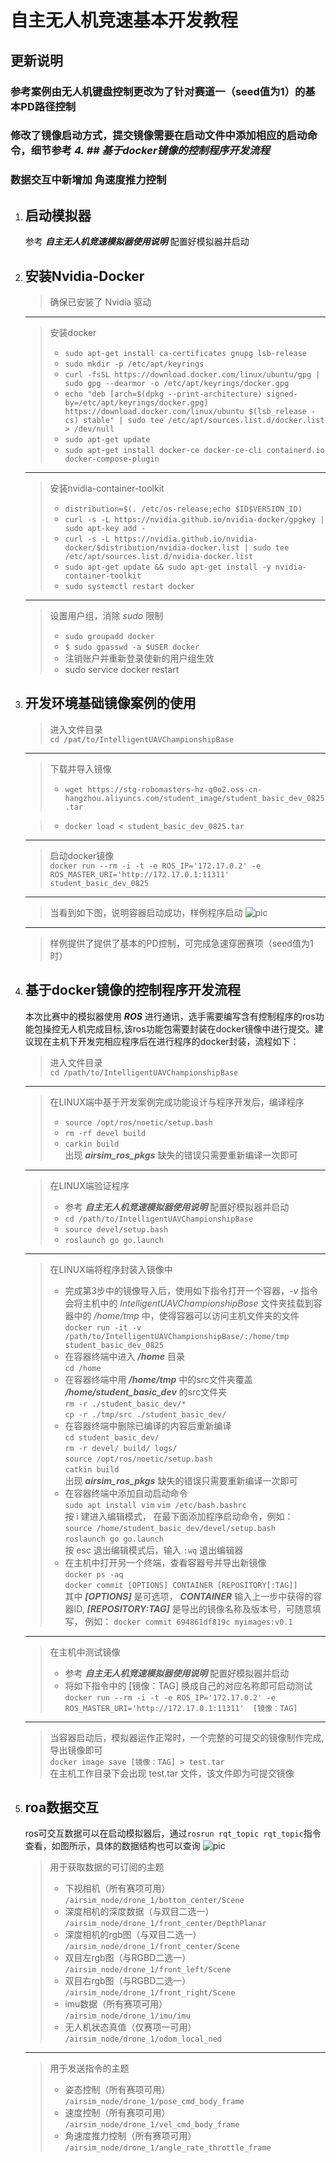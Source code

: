 # __自主无人机竞速基本开发教程__  
## 更新说明
### 参考案例由无人机键盘控制更改为了针对赛道一（seed值为1）的基本PD路径控制
### 修改了镜像启动方式，提交镜像需要在启动文件中添加相应的启动命令，细节参考 *4. ## 基于docker镜像的控制程序开发流程*  
### 数据交互中新增加 **角速度推力控制**

1. ## 启动模拟器 
    参考 ***自主无人机竞速模拟器使用说明*** 配置好模拟器并启动

2. ## 安装Nvidia-Docker
    >确保已安装了 Nvidia 驱动
    ----
    >安装docker
    >+ `sudo apt-get install ca-certificates gnupg lsb-release`
    >+ `sudo mkdir -p /etc/apt/keyrings`
    >+ `curl -fsSL https://download.docker.com/linux/ubuntu/gpg | sudo gpg --dearmor -o /etc/apt/keyrings/docker.gpg`
    >+ `echo "deb [arch=$(dpkg --print-architecture) signed-by=/etc/apt/keyrings/docker.gpg] https://download.docker.com/linux/ubuntu $(lsb_release -cs) stable" | sudo tee /etc/apt/sources.list.d/docker.list > /dev/null`
    >+ `sudo apt-get update`
    >+ `sudo apt-get install docker-ce docker-ce-cli containerd.io docker-compose-plugin`
    ----
    >安装nvidia-container-toolkit
    >+ `distribution=$(. /etc/os-release;echo $ID$VERSION_ID)`
    >+ `curl -s -L https://nvidia.github.io/nvidia-docker/gpgkey | sudo apt-key add -`
    >+ `curl -s -L https://nvidia.github.io/nvidia-docker/$distribution/nvidia-docker.list | sudo tee /etc/apt/sources.list.d/nvidia-docker.list`
    >+ `sudo apt-get update && sudo apt-get install -y nvidia-container-toolkit`
    >+ `sudo systemctl restart docker`
    ---
    >设置用户组，消除 *sudo* 限制  
    >+ `sudo groupadd docker`  
    >+ `$ sudo gpasswd -a $USER docker`  
    >+ 注销账户并重新登录使新的用户组生效
    >+ sudo service docker restart

3. ## 开发环境基础镜像案例的使用
    >进入文件目录  
    `cd /pat/to/IntelligentUAVChampionshipBase`
    ----
    >下载并导入镜像  
    >+ `wget https://stg-robomasters-hz-q0o2.oss-cn-hangzhou.aliyuncs.com/student_image/student_basic_dev_0825.tar`  
    
    >+ `docker load < student_basic_dev_0825.tar`
    ----
    >启动docker镜像  
    `docker run --rm -i -t -e ROS_IP='172.17.0.2' -e ROS_MASTER_URI='http://172.17.0.1:11311' student_basic_dev_0825`
    ----
    >当看到如下图，说明容器启动成功，样例程序启动
    ![pic](./docs/Screenshot%20from%202022-08-25%2017-00-06.png)
    ----
    >样例提供了提供了基本的PD控制，可完成急速穿圈赛项（seed值为1时）

4. ## 基于docker镜像的控制程序开发流程
    本次比赛中的模拟器使用 ***ROS*** 进行通讯，选手需要编写含有控制程序的ros功能包操控无人机完成目标,该ros功能包需要封装在docker镜像中进行提交。建议现在主机下开发完相应程序后在进行程序的docker封装，流程如下：
    >进入文件目录  
    `cd /path/to/IntelligentUAVChampionshipBase`
    ----
    >在LINUX端中基于开发案例完成功能设计与程序开发后，编译程序
    >+ `source /opt/ros/noetic/setup.bash`  
    >+ `rm -rf devel build`  
    >+ `carkin build`  
    出现 ***airsim_ros_pkgs*** 缺失的错误只需要重新编译一次即可
    ----
    > 在LINUX端验证程序
    >+ 参考 ***自主无人机竞速模拟器使用说明*** 配置好模拟器并启动
    >+ `cd /path/to/IntelligentUAVChampionshipBase`
    >+ `source devel/setup.bash`  
    >+ `roslaunch go go.launch`    
    ----
    >在LINUX端将程序封装入镜像中
    >+ 完成第3步中的镜像导入后，使用如下指令打开一个容器，*-v* 指令会将主机中的 *IntelligentUAVChampionshipBase*  文件夹挂载到容器中的 */home/tmp* 中，使得容器可以访问主机文件夹的文件  
    `docker run -it -v /path/to/IntelligentUAVChampionshipBase/:/home/tmp   student_basic_dev_0825`  
    >+ 在容器终端中进入 ***/home*** 目录  
    `cd /home`  
    >+ 在容器终端中用 ***/home/tmp*** 中的src文件夹覆盖 ***/home/student_basic_dev*** 的src文件夹  
    `rm -r ./student_basic_dev/*`  
    `cp -r ./tmp/src ./student_basic_dev/`  
    >+ 在容器终端中删除已编译的内容后重新编译    
    `cd student_basic_dev/`  
    `rm -r devel/ build/ logs/`  
    `source /opt/ros/noetic/setup.bash `  
    `catkin build`   
    出现 ***airsim_ros_pkgs*** 缺失的错误只需要重新编译一次即可
    >+ 在容器终端中添加自动启动命令  
    `sudo apt install vim`
    `vim /etc/bash.bashrc `   
    按 i 建进入编辑模式， 在最下面添加程序启动命令，例如：  
    `source /home/student_basic_dev/devel/setup.bash`  
    `roslaunch go go.launch`  
    按 esc 退出编辑模式后，输入 `:wq` 退出编辑器
    >+ 在主机中打开另一个终端，查看容器号并导出新镜像  
    `docker ps -aq`  
    `docker commit [OPTIONS] CONTAINER [REPOSITORY[:TAG]]`  
    其中 ***[OPTIONS]*** 是可选项， ***CONTAINER*** 输入上一步中获得的容器ID, ***[REPOSITORY:TAG]*** 是导出的镜像名称及版本号，可随意填写， 例如：
    `docker commit 694861df819c myimages:v0.1`
    ----
    > 在主机中测试镜像
    >+ 参考 ***自主无人机竞速模拟器使用说明*** 配置好模拟器并启动
    >+ 将如下指令中的 [镜像：TAG] 换成自己的对应名称即可启动测试  
    `docker run --rm -i -t -e ROS_IP='172.17.0.2' -e ROS_MASTER_URI='http://172.17.0.1:11311'  [镜像：TAG]`
    ----
    >当容器启动后，模拟器运作正常时，一个完整的可提交的镜像制作完成,导出镜像即可   
    `docker image save [镜像：TAG] > test.tar`  
    在主机工作目录下会出现 test.tar 文件，该文件即为可提交镜像

5. ## roa数据交互
    ros可交互数据可以在启动模拟器后，通过`rosrun rqt_topic rqt_topic`指令查看，如图所示，具体的数据结构也可以查询
    ![pic](./docs/Screenshot%20from%202022-08-25%2017-27-11.png)
    >用于获取数据的可订阅的主题
    >+ 下视相机（所有赛项可用）   
    `/airsim_node/drone_1/bottom_center/Scene` 
    >+ 深度相机的深度数据（与双目二选一）   
    `/airsim_node/drone_1/front_center/DepthPlanar`
    >+ 深度相机的rgb图（与双目二选一）   
    `/airsim_node/drone_1/front_center/Scene`
    >+ 双目左rgb图（与RGBD二选一）   
    `/airsim_node/drone_1/front_left/Scene`
    >+ 双目右rgb图（与RGBD二选一）    
    `/airsim_node/drone_1/front_right/Scene`
    >+ imu数据（所有赛项可用）  
    `/airsim_node/drone_1/imu/imu`
    >+ 无人机状态真值（仅赛项一可用）  
    `/airsim_node/drone_1/odom_local_ned`
    ----
    >用于发送指令的主题
    >+ 姿态控制（所有赛项可用）  
    `/airsim_node/drone_1/pose_cmd_body_frame` 
    >+ 速度控制（所有赛项可用）  
    `/airsim_node/drone_1/vel_cmd_body_frame`
    >+ 角速度推力控制（所有赛项可用）  
    `/airsim_node/drone_1/angle_rate_throttle_frame`
